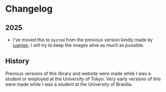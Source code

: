 # Changelog

## 2025

- I've moved this to `mystmd` from the previous version kindly made by [juanjqo](https://github.com/juanjqo). I will try to keep the images alive
as much as possible.

## History

Previous versions of this library and website were made while I was a student or employed at the University of Tokyo. Very early
versions of this were made while I was a student at the University of Brasilia.
